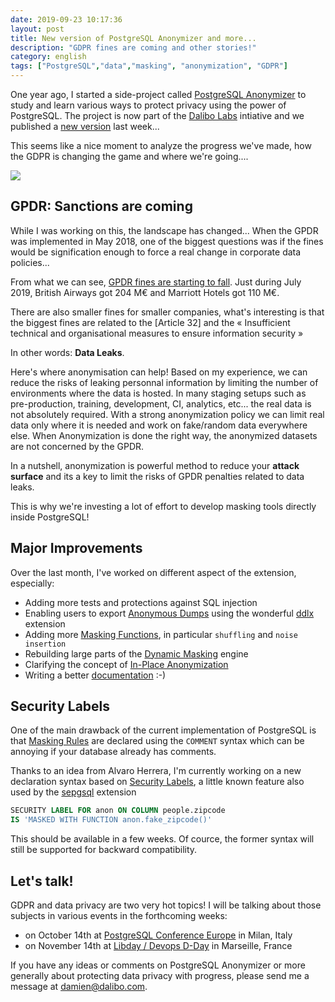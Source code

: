 ```yaml
---
date: 2019-09-23 10:17:36
layout: post
title: New version of PostgreSQL Anonymizer and more...
description: "GDPR fines are coming and other stories!"
category: english
tags: ["PostgreSQL","data","masking", "anonymization", "GDPR"]
---
```


One year ago, I started a side-project called [PostgreSQL Anonymizer] to study 
and learn various ways to protect privacy using the power of PostgreSQL. 
The project is now part of the [Dalibo Labs] intiative and we published
a [new version] last week...

This seems like a nice moment to analyze the progress we've made, how the GDPR 
is changing the game and where we're going....

[PostgreSQL Anonymizer]: https://gitlab.com/dalibo/postgresql_anonymizer
[Dalibo Labs]: https://labs.dalibo.com
[new version]: http://blog.dalibo.com/2019/09/13/postgresql_anonymizer_0.3_EN.html


<!--MORE-->

![](https://raw.githubusercontent.com/dalibo/blog/gh-pages/img/PostgreSQL-Anonymizer_H_couleur.png)

## GPDR: Sanctions are coming 

While I was working on this, the landscape has changed... When the GPDR was 
implemented in May 2018, one of the biggest questions was if the fines would be 
signification enough to force a real change in corporate data policies...

From what we can see, [GPDR fines are starting to fall]. Just 
during July 2019, British Airways got 204 M€ and Marriott Hotels got 110 M€.

There are also smaller fines for smaller companies, what's interesting is that 
the biggest fines are related to the [Article 32] and the « Insufficient 
technical and organisational measures to ensure information security »

In other words: **Data Leaks**.

Here's where anonymisation can help! Based on my experience, we can reduce 
the risks of leaking personnal information by limiting the number of 
environments where the data is hosted. In many staging setups such as 
pre-production, training, development, CI, analytics, etc... the real data
is not absolutely required. With a strong anonymization policy we can limit 
real data only where it is needed and work on fake/random data everywhere 
else. When Anonymization is done the right way, the anonymized datasets are 
not concerned by the GPDR. 

In a nutshell, anonymization is powerful method to reduce your **attack
surface** and its a key to limit the risks of GPDR penalties related to data
leaks.

This is why we're investing a lot of effort to develop masking tools directly 
inside PostgreSQL!

[Art. 32]: http://www.privacy-regulation.eu/en/32.htm
[GPDR fines are starting to fall]: http://www.enforcementtracker.com/

## Major Improvements 

Over the last month, I've worked on different aspect of the extension, especially:

* Adding more tests and protections against SQL injection
* Enabling users to export [Anonymous Dumps] using the wonderful 
  [ddlx] extension
* Adding more [Masking Functions], in particular `shuffling` and `noise
  insertion`
* Rebuilding large parts of the [Dynamic Masking] engine
* Clarifying the concept of [In-Place Anonymization]
* Writing a better [documentation] :-)



[ddlx]: https://github.com/lacanoid/pgddl
[documentation]: https://postgresql-anonymizer.readthedocs.io/
[Masking Rules]: https://postgresql-anonymizer.readthedocs.io/en/latest/declare_masking_rules/
[Masking Functions]: https://postgresql-anonymizer.readthedocs.io/en/latest/masking_functions/
[Anonymous Dumps]: https://postgresql-anonymizer.readthedocs.io/en/latest/anonymous_dumps/
[In-Place Anonymization]: https://postgresql-anonymizer.readthedocs.io/en/latest/in_place_anonymization/
[Dynamic Masking]: https://postgresql-anonymizer.readthedocs.io/en/latest/dynamic_masking/




## Security Labels

One of the main drawback of the current implementation of PostgreSQL is that 
[Masking Rules] are declared using the `COMMENT` syntax which can be annoying
if your database already has comments. 

Thanks to an idea from Alvaro Herrera, I'm currently working on a new
declaration syntax based on [Security Labels], a little known feature also used
by the [sepgsql] extension

[sepgsql]: https://www.postgresql.org/docs/current/sepgsql.html

[Security Labels]: https://www.postgresql.org/docs/current/sql-security-label.html

```sql
SECURITY LABEL FOR anon ON COLUMN people.zipcode
IS 'MASKED WITH FUNCTION anon.fake_zipcode()'
```

This should be available in a few weeks. Of cource, the former syntax will
still be supported for backward compatibility.

## Let's talk!

GDPR and data privacy are two very hot topics! I will be talking about those 
subjects in various events in the forthcoming weeks:

* on October 14th at [PostgreSQL Conference Europe] in Milan, Italy
* on November 14th at [Libday / Devops D-Day] in Marseille, France 

[PostgreSQL Conference Europe]: https://www.postgresql.eu/events/pgconfeu2019/schedule/session/2780-anonymization-gdpr-and-beyond/
[Libday / Devops D-Day]: https://2019.libday.fr/programme/

If you have any ideas or comments on PostgreSQL Anonymizer or more generally 
about protecting data privacy with progress, please send me a message at 
<damien@dalibo.com>.
